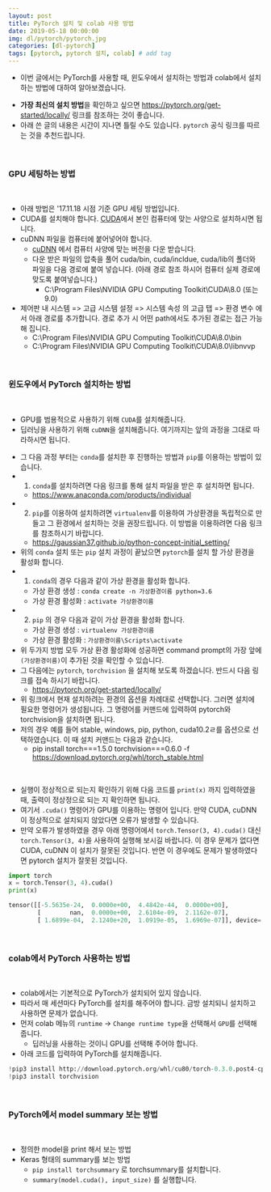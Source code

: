 ```yaml
---
layout: post
title: PyTorch 설치 및 colab 사용 방법
date: 2019-05-18 00:00:00
img: dl/pytorch/pytorch.jpg
categories: [dl-pytorch] 
tags: [pytorch, pytorch 설치, colab] # add tag
---
```


+ 이번 글에서는 PyTorch를 사용할 때, 윈도우에서 설치하는 방법과 colab에서 설치하는 방법에 대하여 알아보겠습니다.
- **가장 최신의 설치 방법**을 확인하고 싶으면 https://pytorch.org/get-started/locally/ 링크를 참조하는 것이 좋습니다.
- 아래 쓴 글의 내용은 시간이 지나면 틀릴 수도 있습니다. `pytorch` 공식 링크를 따르는 것을 추천드립니다.

<br>

### GPU 세팅하는 방법

<br>

- 아래 방법은 '17.11.18 시점 기준 GPU 세팅 방법입니다.
- CUDA를 설치해야 합니다. [CUDA](https://developer.nvidia.com/cuda-downloads)에서 본인 컴퓨터에 맞는 사양으로 설치하시면 됩니다.
- cuDNN 파일을 컴퓨터에 붙어넣어야 합니다.
    - [cuDNN](https://developer.nvidia.com/cudnn) 에서 컴퓨터 사양에 맞는 버전을 다운 받습니다.
    - 다운 받은 파일의 압축을 풀어 cuda/bin, cuda/incldue, cuda/lib의 폴더와 파일을 다음 경로에 붙여 넣습니다. (아래 경로 참조 하시어 컴퓨터 실제 경로에 맞도록 붙여넣습니다.)
        - C:\Program Files\NVIDIA GPU Computing Toolkit\CUDA\8.0 (또는 9.0)
- 제어판 내 시스템 => 고급 시스템 설정 => 시스템 속성 의 고급 탭 => 환경 변수 에서 아래 경로를 추가합니다. 경로 추가 시 어떤 path에서도 추가된 경로는 접근 가능해 집니다.
    - C:\Program Files\NVIDIA GPU Computing Toolkit\CUDA\8.0\bin
    - C:\Program Files\NVIDIA GPU Computing Toolkit\CUDA\8.0\libnvvp

<br>

### **윈도우에서 PyTorch 설치하는 방법**

<br>

+ GPU를 범용적으로 사용하기 위해 `CUDA`를 설치해줍니다.
+ 딥러닝을 사용하기 위해 `cuDNN`을 설치해줍니다. 여기까지는 앞의 과정을 그대로 따라하시면 됩니다.
- 그 다음 과정 부터는 `conda`를 설치한 후 진행하는 방법과 `pip`를 이용하는 방법이 있습니다.
- 1) `conda`를 설치하려면 다음 링크를 통해 설치 파일을 받은 후 설치하면 됩니다.
    - https://www.anaconda.com/products/individual
- 2) `pip`를 이용하여 설치하려면 `virtualenv`를 이용하여 가상환경을 독립적으로 만들고 그 환경에서 설치하는 것을 권장드립니다. 이 방법을 이용하려면 다음 링크를 참조하시기 바랍니다.
    - https://gaussian37.github.io/python-concept-initial_setting/
- 위의 `conda` 설치 또는 `pip` 설치 과정이 끝났으면 `pytorch`를 설치 할 가상 환경을 활성화 합니다.
- 1) `conda`의 경우 다음과 같이 가상 환경을 활성화 합니다.
    - 가상 환경 생성 : `conda create -n 가상환경이름 python=3.6`
    - 가상 환경 활성화 : `activate 가상환경이름`
- 2) `pip` 의 경우 다음과 같이 가상 환경을 활성화 합니다.
    - 가상 환경 생성 : `virtualenv 가상환경이름`
    - 가상 환경 활성화 : `가상환경이름\Scripts\activate`
- 위 두가지 방법 모두 가상 환경 활성화에 성공하면 command prompt의 가장 앞에 `(가상환경이름)`이 추가된 것을 확인할 수 있습니다.
- 그 다음에는 `pytorch`, `torchvision` 을 설치해 보도록 하겠습니다. 반드시 다음 링크를 접속 하시기 바랍니다.
    - https://pytorch.org/get-started/locally/
- 위 링크에서 현재 설치하려는 환경의 옵션을 차례대로 선택합니다. 그러면 설치에 필요한 명령어가 생성됩니다. 그 명령어를 커맨드에 입력하여 pytorch와 torchvision을 설치하면 됩니다.
- 저의 경우 예를 들어 stable, windows, pip, python, cuda10.2ㄹ를 옵션으로 선택하였습니다. 이 때 설치 커맨드는 다음과 같습니다.
    - pip install torch===1.5.0 torchvision===0.6.0 -f https://download.pytorch.org/whl/torch_stable.html

<br>

- 실행이 정상적으로 되는지 확인하기 위해 다음 코드를 `print(x)` 까지 입력하였을 때, 출력이 정상정으로 되는 지 확인하면 됩니다.
- 여기서 `.cuda()` 명령어가 GPU를 이용하는 명령어 입니다. 만약 CUDA, cuDNN이 정상적으로 설치되지 않았다면 오류가 발생할 수 있습니다.
- 만약 오류가 발생하였을 경우 아래 명령어에서 `torch.Tensor(3, 4).cuda()` 대신 `torch.Tensor(3, 4)`을 사용하여 실행해 보시길 바랍니다. 이 경우 문제가 없다면 CUDA, cuDNN 이 설치가 잘못된 것입니다. 반면 이 경우에도 문제가 발생하였다면 pytorch 설치가 잘못된 것입니다.

```python
import torch
x = torch.Tensor(3, 4).cuda()
print(x)

tensor([[-5.5635e-24,  0.0000e+00,  4.4842e-44,  0.0000e+00],
        [        nan,  0.0000e+00,  2.6104e-09,  2.1162e-07],
        [ 1.6899e-04,  2.1240e+20,  1.0919e-05,  1.6969e-07]], device='cuda:0')
```

<br>

### **colab에서 PyTorch 사용하는 방법**

<br>

+ colab에서는 기본적으로 PyTorch가 설치되어 있지 않습니다.
+ 따라서 매 세션마다 PyTorch를 설치를 해주어야 합니다. 금방 설치되니 설치하고 사용하면 문제가 없습니다.
+ 먼저 colab 메뉴의 `runtime` → `Change runtime type`을 선택해서 `GPU`를 선택해 줍니다.
    + 딥러닝을 사용하는 것이니 GPU를 선택해 주어야 합니다.
+ 아래 코드를 입력하여 PyTorch를 설치해줍니다.

```python
!pip3 install http://download.pytorch.org/whl/cu80/torch-0.3.0.post4-cp36-cp36m-linux_x86_64.whl
!pip3 install torchvision
```

<br>

### **PyTorch에서 model summary 보는 방법**

<br>

+ 정의한 model을 print 해서 보는 방법
+ Keras 형태의 summary를 보는 방법
    + `pip install torchsummary` 로 torchsummary를 설치합니다.
    + `summary(model.cuda(), input_size)` 를 실행합니다.
